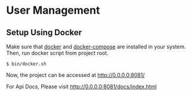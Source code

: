 # User Management

## Setup Using Docker
Make sure that [docker](https://docs.docker.com/install/) and [docker-compose](https://docs.docker.com/compose/install/) are installed in your system. Then, run docker script from project root.

```
$ bin/docker.sh
```

Now, the project can be accessed at http://0.0.0.0:8081/

For Api Docs, Please visit
http://0.0.0.0:8081/docs/index.html
